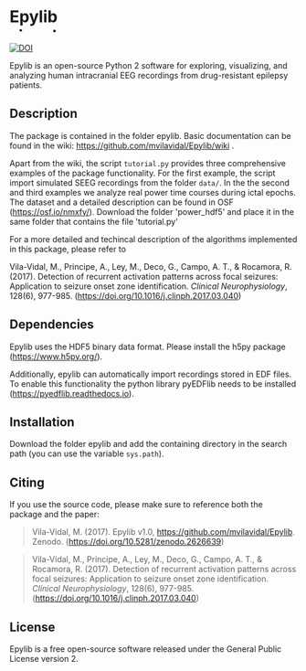 <h1> Epylib  &nbsp; &nbsp; &nbsp; &nbsp; &nbsp; &nbsp; &nbsp; &nbsp;    <image src="https://raw.githubusercontent.com/mvilavidal/Epylib/master/images/signal.png" alt="signal" align="middle"  height="10" width="400"/> </h1>

[![DOI](https://zenodo.org/badge/179277414.svg)](https://zenodo.org/badge/latestdoi/179277414)

Epylib is an open-source Python 2 software for exploring, visualizing, and analyzing human intracranial EEG recordings from drug-resistant epilepsy patients.

## Description

The package is contained in the folder epylib. Basic documentation can be found in the wiki: https://github.com/mvilavidal/Epylib/wiki
.

Apart from the wiki, the script `tutorial.py` provides three comprehensive examples of the package functionality. For the first example, the script import simulated SEEG recordings from the folder `data/`. In the the second and third examples we analyze real power time courses during ictal epochs. The dataset and a detailed description can be found in OSF (https://osf.io/nmxfy/). Download the folder 'power_hdf5' and place it in the same folder that contains the file 'tutorial.py'

For a more detailed and techincal description of the algorithms implemented in this package, please refer to

Vila-Vidal, M., Principe, A., Ley, M., Deco, G., Campo, A. T., & Rocamora, R. (2017). Detection of recurrent activation patterns across focal seizures: Application to seizure onset zone identification. *Clinical Neurophysiology*, 128(6), 977-985. (https://doi.org/10.1016/j.clinph.2017.03.040)


## Dependencies

Epylib uses the HDF5 binary data format. Please install the h5py package (https://www.h5py.org/).

Additionally, epylib can automatically import recordings stored in EDF files. To enable this functionality the python library pyEDFlib needs to be installed (https://pyedflib.readthedocs.io).

## Installation

Download the folder epylib and add the containing directory in the search path (you can use the variable `sys.path`).


## Citing

If you use the source code, please make sure to reference both the package and the paper:

> Vila-Vidal, M. (2017). Epylib v1.0, https://github.com/mvilavidal/Epylib. Zenodo. (https://doi.org/10.5281/zenodo.2626639)

> Vila-Vidal, M., Principe, A., Ley, M., Deco, G., Campo, A. T., & Rocamora, R. (2017). Detection of recurrent activation patterns across focal seizures: Application to seizure onset zone identification. *Clinical Neurophysiology*, 128(6), 977-985. (https://doi.org/10.1016/j.clinph.2017.03.040)


## License

Epylib is a free open-source software released under the General Public License version 2.





